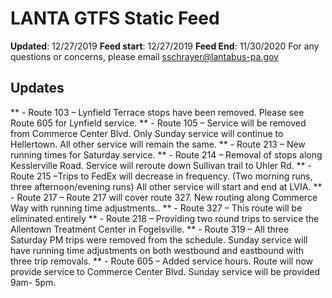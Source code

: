 # LANTA GTFS Static Feed
**Updated**: 12/27/2019
**Feed start**: 12/27/2019
**Feed End**: 11/30/2020
For any questions or concerns, please email sschrayer@lantabus-pa.gov
## Updates
** - Route 103 – Lynfield Terrace stops have been removed. Please see Route 605 for Lynfield service.
** - Route 105 – Service will be removed from Commerce Center Blvd. Only Sunday service will continue to Hellertown.   All other service will remain the same.
** - Route 213 – New running times for Saturday service.
** - Route 214 – Removal of stops along Kesslerville Road. Service will reroute down Sullivan trail to Uhler Rd.
** - Route 215 –Trips to FedEx will decrease in frequency. (Two morning runs, three afternoon/evening runs) All other   service will start and end at LVIA.
** - Route 217 – Route 217 will cover route 327. New routing along Commerce Way with running time adjustments..
** - Route 327 – This route will be eliminated entirely
** - Route 218 – Providing two round trips to service the Allentown Treatment Center in Fogelsville.
** - Route 319 – All three Saturday PM trips were removed from the schedule. Sunday service will have running time   adjustments on both westbound and eastbound with three trip removals.
** - Route 605 – Added service hours. Route will now provide service to Commerce Center Blvd. Sunday service will be   provided 9am- 5pm.

